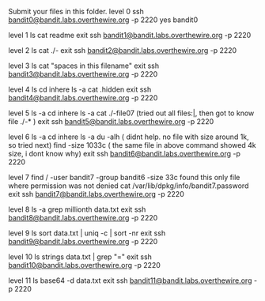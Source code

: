 Submit your files in this folder. 
level 0
ssh bandit0@bandit.labs.overthewire.org -p 2220
yes
bandit0

level 1
ls
cat readme
exit
ssh bandit1@bandit.labs.overthewire.org -p 2220

level 2
ls
cat ./-
exit
ssh bandit2@bandit.labs.overthewire.org -p 2220

level 3
ls
cat "spaces in this filename"
exit
ssh bandit3@bandit.labs.overthewire.org -p 2220

level 4
ls
cd inhere
ls -a
cat .hidden 
exit
ssh bandit4@bandit.labs.overthewire.org -p 2220

level 5
ls -a
cd inhere
ls -a
cat ./-file07 (tried out all files:|, then got to know file ./-* )
exit
ssh bandit5@bandit.labs.overthewire.org -p 2220

level 6
ls -a
cd inhere
ls -a
du -alh ( didnt help. no file with size around 1k, so tried next)
find -size 1033c ( the same file in above command showed 4k size, i dont know why)
exit
ssh bandit6@bandit.labs.overthewire.org -p 2220

level 7
find / -user bandit7 -group bandit6 -size 33c
found this only file where permission was not denied
cat /var/lib/dpkg/info/bandit7.password
exit
ssh bandit7@bandit.labs.overthewire.org -p 2220

level 8
ls -a
grep millionth data.txt
exit
ssh bandit8@bandit.labs.overthewire.org -p 2220

level 9
ls 
sort data.txt | uniq -c | sort -nr
exit
ssh bandit9@bandit.labs.overthewire.org -p 2220

level 10
ls
strings data.txt | grep "="
exit
ssh bandit10@bandit.labs.overthewire.org -p 2220

level 11
ls
base64 -d data.txt
exit
ssh bandit11@bandit.labs.overthewire.org -p 2220








